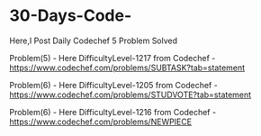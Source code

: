 # 30-Days-Code-
Here,I Post Daily Codechef 5 Problem Solved 


Problem(5) - Here DifficultyLevel-1217  from Codechef - https://www.codechef.com/problems/SUBTASK?tab=statement




Problem(6) - Here DifficultyLevel-1205  from Codechef - https://www.codechef.com/problems/STUDVOTE?tab=statement



Problem(6) - Here DifficultyLevel-1216  from Codechef - https://www.codechef.com/problems/NEWPIECE
